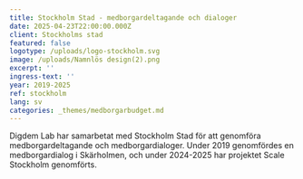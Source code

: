 ```yaml
---
title: Stockholm Stad - medborgardeltagande och dialoger
date: 2025-04-23T22:00:00.000Z
client: Stockholms stad
featured: false
logotype: /uploads/logo-stockholm.svg
image: /uploads/Namnlös design(2).png
excerpt: ''
ingress-text: ''
year: 2019-2025
ref: stockholm
lang: sv
categories: _themes/medborgarbudget.md
---
```


Digdem Lab har samarbetat med Stockholm Stad för att genomföra medborgardeltagande och medborgardialoger. Under 2019 genomfördes en medborgardialog i Skärholmen, och under 2024-2025 har projektet Scale Stockholm genomförts.
